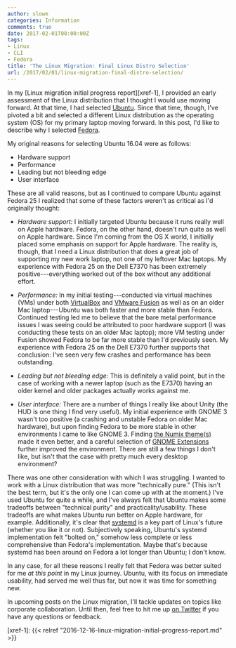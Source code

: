 ```yaml
---
author: slowe
categories: Information
comments: true
date: 2017-02-01T00:00:00Z
tags:
- Linux
- CLI
- Fedora
title: 'The Linux Migration: Final Linux Distro Selection'
url: /2017/02/01/linux-migration-final-distro-selection/
---
```


In my [Linux migration initial progress report][xref-1], I provided an early assessment of the Linux distribution that I thought I would use moving forward. At that time, I had selected [Ubuntu][link-1]. Since that time, though, I've pivoted a bit and selected a different Linux distribution as the operating system (OS) for my primary laptop moving forward. In this post, I'd like to describe why I selected [Fedora][link-2].

My original reasons for selecting Ubuntu 16.04 were as follows:

* Hardware support
* Performance
* Leading but not bleeding edge
* User interface

These are all valid reasons, but as I continued to compare Ubuntu against Fedora 25 I realized that some of these factors weren't as critical as I'd originally thought:

* _Hardware support:_ I initially targeted Ubuntu because it runs really well on Apple hardware. Fedora, on the other hand, doesn't run quite as well on Apple hardware. Since I'm coming from the OS X world, I initially placed some emphasis on support for Apple hardware. The reality is, though, that I need a Linux distribution that does a great job of supporting my new work laptop, not one of my leftover Mac laptops. My experience with Fedora 25 on the Dell E7370 has been extremely positive---everything worked out of the box without any additional effort.

* _Performance:_ In my initial testing---conducted via virtual machines (VMs) under both [VirtualBox][link-3] and [VMware Fusion][link-4] as well as on an older Mac laptop---Ubuntu was both faster and more stable than Fedora. Continued testing led me to believe that the bare metal performance issues I was seeing could be attributed to poor hardware support (I was conducting these tests on an older Mac laptop); more VM testing under Fusion showed Fedora to be far more stable than I'd previously seen. My experience with Fedora 25 on the Dell E7370 further supports that conclusion: I've seen very few crashes and performance has been outstanding.

* _Leading but not bleeding edge:_ This is definitely a valid point, but in the case of working with a newer laptop (such as the E7370) having an older kernel and older packages actually works against me.

* _User interface:_ There are a number of things I really like about Unity (the HUD is one thing I find very useful). My initial experience with GNOME 3 wasn't too positive (a crashing and unstable Fedora on older Mac hardware), but upon finding Fedora to be more stable in other environments I came to like GNOME 3. Finding [the Numix theme(s)][link-5] made it even better, and a careful selection of [GNOME Extensions][link-6] further improved the environment. There are still a few things I don't like, but isn't that the case with pretty much every desktop environment?

There was one other consideration with which I was struggling. I wanted to work with a Linux distribution that was more "technically pure." (This isn't the best term, but it's the only one I can come up with at the moment.) I've used Ubuntu for quite a while, and I've always felt that Ubuntu makes some tradeoffs between "technical purity" and practicality/usability. These tradeoffs are what makes Ubuntu run better on Apple hardware, for example. Additionally, it's clear that [systemd][link-7] is a key part of Linux's future (whether you like it or not). Subjectively speaking, Ubuntu's systemd implementation felt "bolted on," somehow less complete or less comprehensive than Fedora's implementation. Maybe that's because systemd has been around on Fedora a lot longer than Ubuntu; I don't know.

In any case, for all these reasons I really felt that Fedora was better suited for me _at this point_ in my Linux journey. Ubuntu, with its focus on immediate usability, had served me well thus far, but now it was time for something new.

In upcoming posts on the Linux migration, I'll tackle updates on topics like corporate collaboration. Until then, feel free to hit me up [on Twitter][link-8] if you have any questions or feedback.

[link-1]: https://www.ubuntu.com/
[link-2]: https://getfedora.org/
[link-3]: https://www.virtualbox.org/
[link-4]: http://www.vmware.com/products/fusion.html
[link-5]: https://numixproject.org/
[link-6]: https://extensions.gnome.org/
[link-7]: https://www.freedesktop.org/wiki/Software/systemd/
[link-8]: https://twitter.com/scott_lowe
[xref-1]: {{< relref "2016-12-16-linux-migration-initial-progress-report.md" >}}
